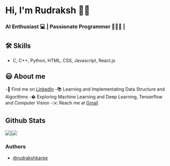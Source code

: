 
# Hi, I'm Rudraksh 👋🏻

  
### AI Enthusiast 💻 | Passionate Programmer 👨🏻‍💻 | 


## 🛠 Skills
- C, C++, Python, HTML, CSS, Javascript, React.js

  
## 😃 About me 
 -🍳 Find me on [LinkedIn](https://awesomeopensource.com/project/elangosundar/awesome-README-templates)
 -📚 Learning and Implementating Data Structure and Algorithms
 -� Exploring Machine Learning and Deep Learning, Tenserflow and Computer Vision
 -✉️ Reach me at [Gmail](rudraksh.karpe@gmail.com)

  


## Github Stats

<img src="https://github-readme-stats.vercel.app/api?username=rudrakshkarpe&&show_icons=true&count_private=true&theme=github_dark">|<img src="https://github-readme-streak-stats.herokuapp.com/?user=rudrakshkarpe&theme=blueberry_duo"/>


### Authors

- [@rudrakshkarpe](https://www.github.com/rudrakshkarpe)

  
